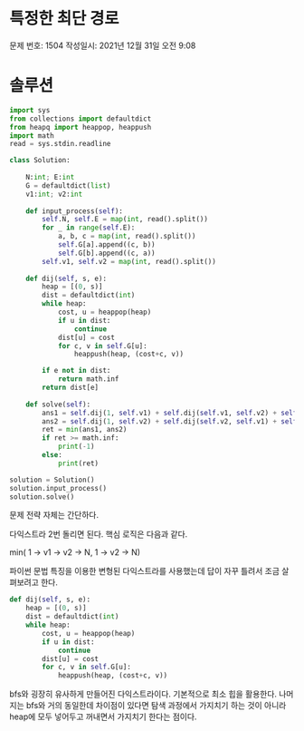 # 특정한 최단 경로

문제 번호: 1504
작성일시: 2021년 12월 31일 오전 9:08

# 솔루션

```python
import sys
from collections import defaultdict
from heapq import heappop, heappush
import math
read = sys.stdin.readline

class Solution:
    
    N:int; E:int
    G = defaultdict(list)
    v1:int; v2:int
    
    def input_process(self):
        self.N, self.E = map(int, read().split())
        for _ in range(self.E):
            a, b, c = map(int, read().split())
            self.G[a].append((c, b))
            self.G[b].append((c, a))
        self.v1, self.v2 = map(int, read().split())
    
    def dij(self, s, e):
        heap = [(0, s)]
        dist = defaultdict(int)
        while heap:
            cost, u = heappop(heap)
            if u in dist:
                continue
            dist[u] = cost
            for c, v in self.G[u]:
                heappush(heap, (cost+c, v))

        if e not in dist:
            return math.inf
        return dist[e]
    
    def solve(self):
        ans1 = self.dij(1, self.v1) + self.dij(self.v1, self.v2) + self.dij(self.v2, self.N)
        ans2 = self.dij(1, self.v2) + self.dij(self.v2, self.v1) + self.dij(self.v1, self.N)
        ret = min(ans1, ans2)
        if ret >= math.inf:
            print(-1)
        else:
            print(ret)

solution = Solution()
solution.input_process()
solution.solve()
```

문제 전략 자체는 간단하다. 

다익스트라 2번 돌리면 된다. 핵심 로직은 다음과 같다.

min( 1 → v1 → v2 → N, 1 → v2 → N)

파이썬 문법 특징을 이용한 변형된 다익스트라를 사용했는데 답이 자꾸 틀려서 조금 살펴보려고 한다.

```python
def dij(self, s, e):
    heap = [(0, s)]
    dist = defaultdict(int)
    while heap:
        cost, u = heappop(heap)
        if u in dist:
            continue
        dist[u] = cost
        for c, v in self.G[u]:
            heappush(heap, (cost+c, v))
```

bfs와 굉장히 유사하게 만들어진 다익스트라이다. 기본적으로 최소 힙을 활용한다. 나머지는 bfs와 거의 동일한데 차이점이 있다면 탐색 과정에서 가지치기 하는 것이 아니라 heap에 모두 넣어두고 꺼내면서 가지치기 한다는 점이다.